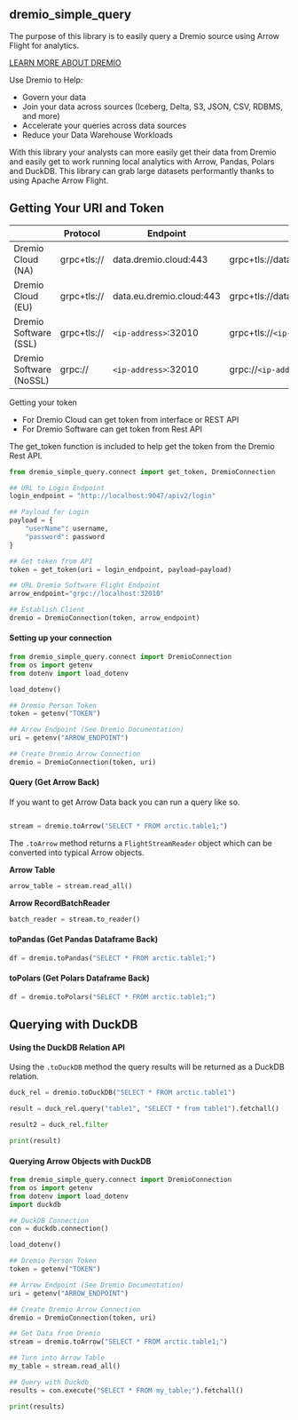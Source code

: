 ## dremio_simple_query

The purpose of this library is to easily query a Dremio source using Arrow Flight for analytics.

[LEARN MORE ABOUT DREMIO](https://www.dremio.com)

Use Dremio to Help:
- Govern your data
- Join your data across sources (Iceberg, Delta, S3, JSON, CSV, RDBMS, and more)
- Accelerate your queries across data sources
- Reduce your Data Warehouse Workloads

With this library your analysts can more easily get their data from Dremio and easily get to work running local analytics with Arrow, Pandas, Polars and DuckDB. This library can grab large datasets performantly thanks to using Apache Arrow Flight.

## Getting Your URI and Token

| | Protocol | Endpoint | Result|
|-|----------|----------|-------|
|Dremio Cloud (NA)| grpc+tls:// | data.dremio.cloud:443| grpc+tls://data.dremio.cloud:443|
|Dremio Cloud (EU)| grpc+tls:// | data.eu.dremio.cloud:443| grpc+tls://data.eu.dremio.cloud:443|
|Dremio Software (SSL)| grpc+tls:// | `<ip-address>`:32010| grpc+tls://`<ip-address>`:32010|
|Dremio Software (NoSSL)| grpc:// | `<ip-address>`:32010| grpc://`<ip-address>`:32010|

Getting your token

- For Dremio Cloud can get token from interface or REST API
- For Dremio Software can get token from Rest API

The get_token function is included to help get the token from the Dremio Rest API.

```py
from dremio_simple_query.connect import get_token, DremioConnection

## URL to Login Endpoint
login_endpoint = "http://localhost:9047/apiv2/login"

## Payload for Login
payload = {
    "userName": username,
    "password": password
}

## Get token from API
token = get_token(uri = login_endpoint, payload=payload)

## URL Dremio Software Flight Endpoint
arrow_endpoint="grpc://localhost:32010"

## Establish Client
dremio = DremioConnection(token, arrow_endpoint)
```

#### Setting up your connection

```py
from dremio_simple_query.connect import DremioConnection
from os import getenv
from dotenv import load_dotenv

load_dotenv()

## Dremio Person Token
token = getenv("TOKEN")

## Arrow Endpoint (See Dremio Documentation)
uri = getenv("ARROW_ENDPOINT")

## Create Dremio Arrow Connection
dremio = DremioConnection(token, uri)
```

#### Query (Get Arrow Back)

If you want to get Arrow Data back you can run a query like so.

```py

stream = dremio.toArrow("SELECT * FROM arctic.table1;")
```

The `.toArrow` method returns a `FlightStreamReader` object which can be converted into typical Arrow objects.

**Arrow Table**
```py
arrow_table = stream.read_all()
```

**Arrow RecordBatchReader**
```py
batch_reader = stream.to_reader()
```

#### toPandas (Get Pandas Dataframe Back)

```py
df = dremio.toPandas("SELECT * FROM arctic.table1;")
```

#### toPolars (Get Polars Dataframe Back)

```py
df = dremio.toPolars("SELECT * FROM arctic.table1;")
```

## Querying with DuckDB

#### Using the DuckDB Relation API

Using the `.toDuckDB` method the query results will be returned as a DuckDB relation.

```py
duck_rel = dremio.toDuckDB("SELECT * FROM arctic.table1")

result = duck_rel.query("table1", "SELECT * from table1").fetchall()

result2 = duck_rel.filter

print(result)
```

#### Querying Arrow Objects with DuckDB

```py
from dremio_simple_query.connect import DremioConnection
from os import getenv
from dotenv import load_dotenv
import duckdb

## DuckDB Connection
con = duckdb.connection()

load_dotenv()

## Dremio Person Token
token = getenv("TOKEN")

## Arrow Endpoint (See Dremio Documentation)
uri = getenv("ARROW_ENDPOINT")

## Create Dremio Arrow Connection
dremio = DremioConnection(token, uri)

## Get Data from Dremio
stream = dremio.toArrow("SELECT * FROM arctic.table1;")

## Turn into Arrow Table
my_table = stream.read_all()

## Query with Duckdb
results = con.execute("SELECT * FROM my_table;").fetchall()

print(results)
```

